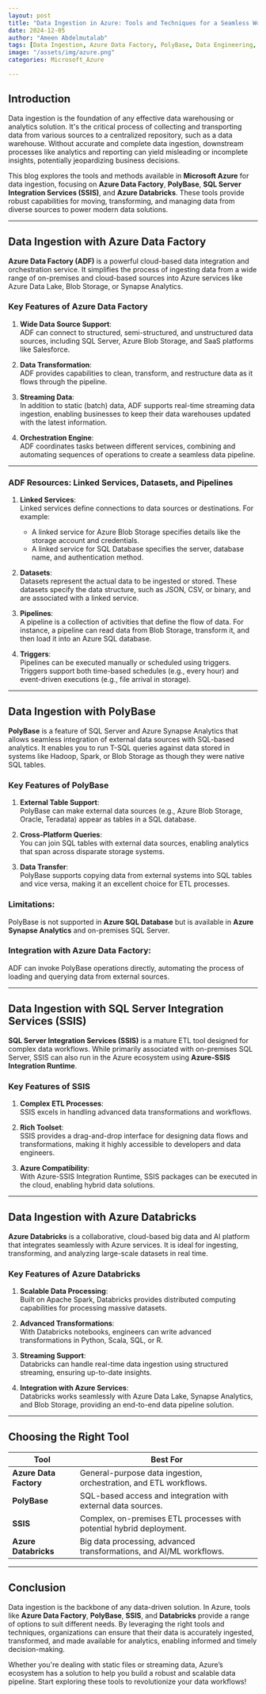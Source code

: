```yaml
---
layout: post  
title: "Data Ingestion in Azure: Tools and Techniques for a Seamless Workflow"  
date: 2024-12-05  
author: "Ameen Abdelmutalab"  
tags: [Data Ingestion, Azure Data Factory, PolyBase, Data Engineering, Azure Synapse, Azure Databricks]  
image: "/assets/img/azure.png"  
categories: Microsoft_Azure  

---
```


## Introduction

Data ingestion is the foundation of any effective data warehousing or analytics solution. It's the critical process of collecting and transporting data from various sources to a centralized repository, such as a data warehouse. Without accurate and complete data ingestion, downstream processes like analytics and reporting can yield misleading or incomplete insights, potentially jeopardizing business decisions.

This blog explores the tools and methods available in **Microsoft Azure** for data ingestion, focusing on **Azure Data Factory**, **PolyBase**, **SQL Server Integration Services (SSIS)**, and **Azure Databricks**. These tools provide robust capabilities for moving, transforming, and managing data from diverse sources to power modern data solutions.

---

## **Data Ingestion with Azure Data Factory**

**Azure Data Factory (ADF)** is a powerful cloud-based data integration and orchestration service. It simplifies the process of ingesting data from a wide range of on-premises and cloud-based sources into Azure services like Azure Data Lake, Blob Storage, or Synapse Analytics.

### **Key Features of Azure Data Factory**

1. **Wide Data Source Support**:  
   ADF can connect to structured, semi-structured, and unstructured data sources, including SQL Server, Azure Blob Storage, and SaaS platforms like Salesforce.  

2. **Data Transformation**:  
   ADF provides capabilities to clean, transform, and restructure data as it flows through the pipeline.  

3. **Streaming Data**:  
   In addition to static (batch) data, ADF supports real-time streaming data ingestion, enabling businesses to keep their data warehouses updated with the latest information.

4. **Orchestration Engine**:  
   ADF coordinates tasks between different services, combining and automating sequences of operations to create a seamless data pipeline.

---

### **ADF Resources: Linked Services, Datasets, and Pipelines**

1. **Linked Services**:  
   Linked services define connections to data sources or destinations. For example:
   - A linked service for Azure Blob Storage specifies details like the storage account and credentials.
   - A linked service for SQL Database specifies the server, database name, and authentication method.

2. **Datasets**:  
   Datasets represent the actual data to be ingested or stored. These datasets specify the data structure, such as JSON, CSV, or binary, and are associated with a linked service.

3. **Pipelines**:  
   A pipeline is a collection of activities that define the flow of data. For instance, a pipeline can read data from Blob Storage, transform it, and then load it into an Azure SQL database.

4. **Triggers**:  
   Pipelines can be executed manually or scheduled using triggers. Triggers support both time-based schedules (e.g., every hour) and event-driven executions (e.g., file arrival in storage).

---

## **Data Ingestion with PolyBase**

**PolyBase** is a feature of SQL Server and Azure Synapse Analytics that allows seamless integration of external data sources with SQL-based analytics. It enables you to run T-SQL queries against data stored in systems like Hadoop, Spark, or Blob Storage as though they were native SQL tables.

### **Key Features of PolyBase**

1. **External Table Support**:  
   PolyBase can make external data sources (e.g., Azure Blob Storage, Oracle, Teradata) appear as tables in a SQL database.

2. **Cross-Platform Queries**:  
   You can join SQL tables with external data sources, enabling analytics that span across disparate storage systems.

3. **Data Transfer**:  
   PolyBase supports copying data from external systems into SQL tables and vice versa, making it an excellent choice for ETL processes.

### **Limitations**:
PolyBase is not supported in **Azure SQL Database** but is available in **Azure Synapse Analytics** and on-premises SQL Server.

### **Integration with Azure Data Factory**:  
ADF can invoke PolyBase operations directly, automating the process of loading and querying data from external sources.

---

## **Data Ingestion with SQL Server Integration Services (SSIS)**

**SQL Server Integration Services (SSIS)** is a mature ETL tool designed for complex data workflows. While primarily associated with on-premises SQL Server, SSIS can also run in the Azure ecosystem using **Azure-SSIS Integration Runtime**.

### **Key Features of SSIS**
1. **Complex ETL Processes**:  
   SSIS excels in handling advanced data transformations and workflows.  

2. **Rich Toolset**:  
   SSIS provides a drag-and-drop interface for designing data flows and transformations, making it highly accessible to developers and data engineers.

3. **Azure Compatibility**:  
   With Azure-SSIS Integration Runtime, SSIS packages can be executed in the cloud, enabling hybrid data solutions.

---

## **Data Ingestion with Azure Databricks**

**Azure Databricks** is a collaborative, cloud-based big data and AI platform that integrates seamlessly with Azure services. It is ideal for ingesting, transforming, and analyzing large-scale datasets in real time.

### **Key Features of Azure Databricks**

1. **Scalable Data Processing**:  
   Built on Apache Spark, Databricks provides distributed computing capabilities for processing massive datasets.

2. **Advanced Transformations**:  
   With Databricks notebooks, engineers can write advanced transformations in Python, Scala, SQL, or R.

3. **Streaming Support**:  
   Databricks can handle real-time data ingestion using structured streaming, ensuring up-to-date insights.

4. **Integration with Azure Services**:  
   Databricks works seamlessly with Azure Data Lake, Synapse Analytics, and Blob Storage, providing an end-to-end data pipeline solution.

---

## **Choosing the Right Tool**

| Tool                | Best For                                                                 |
|---------------------|--------------------------------------------------------------------------|
| **Azure Data Factory** | General-purpose data ingestion, orchestration, and ETL workflows.         |
| **PolyBase**         | SQL-based access and integration with external data sources.            |
| **SSIS**            | Complex, on-premises ETL processes with potential hybrid deployment.     |
| **Azure Databricks** | Big data processing, advanced transformations, and AI/ML workflows.     |

---

## **Conclusion**

Data ingestion is the backbone of any data-driven solution. In Azure, tools like **Azure Data Factory**, **PolyBase**, **SSIS**, and **Databricks** provide a range of options to suit different needs. By leveraging the right tools and techniques, organizations can ensure that their data is accurately ingested, transformed, and made available for analytics, enabling informed and timely decision-making.

Whether you're dealing with static files or streaming data, Azure’s ecosystem has a solution to help you build a robust and scalable data pipeline. Start exploring these tools to revolutionize your data workflows!
